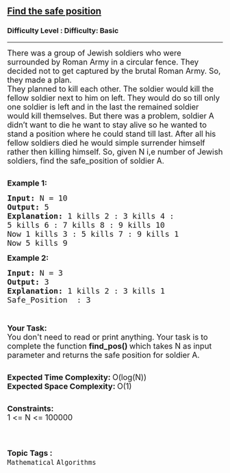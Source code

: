 <h2><a href="https://www.geeksforgeeks.org/problems/search-for-traitor5950/1?page=29&difficulty=Basic&status=unsolved,attempted&sortBy=accuracy">Find the safe position</a></h2><h3>Difficulty Level : Difficulty: Basic</h3><hr><div class="problems_problem_content__Xm_eO"><p><span style="font-size:18px">There was a group of Jewish soldiers who were surrounded by Roman Army in a circular fence. They decided not to get captured by the brutal Roman Army. So, they made a plan.<br>
They planned to kill each other. The soldier would kill the fellow soldier next to him on left. They would do so till only one soldier is left and in the last the remained soldier would kill themselves. But there was a problem, soldier A didn’t want to die he want to stay alive so he wanted to stand a position where he could stand till last. After all his fellow soldiers died he would simple surrender himself rather then killing himself. So,&nbsp;given N i,e number of Jewish soldiers, find the safe_position of soldier A.</span><br>
&nbsp;</p>

<p><span style="font-size:18px"><strong>Example 1:</strong></span></p>

<pre><span style="font-size:18px"><strong>Input: </strong>N = 10
<strong>Output: </strong>5
<strong>Explanation: </strong>1 kills 2 : 3 kills 4 : 
5 kills 6 : 7 kills 8 : 9&nbsp;kills 10
Now 1 kills 3 : 5&nbsp;kills 7 : 9 kills 1&nbsp;
Now 5 kills 9&nbsp;</span>
</pre>

<p><span style="font-size:18px"><strong>Example 2:</strong></span></p>

<pre><span style="font-size:18px"><strong>Input: </strong>N = 3
<strong>Output: </strong>3
<strong>Explanation: </strong></span><span style="font-size:18px">1 kills 2 :&nbsp;3 kills 1
Safe_Position &nbsp;: 3</span>
</pre>

<p>&nbsp;</p>

<p><span style="font-size:18px"><strong>Your Task:</strong><br>
You don't need to read or print anything. Your task is to complete the function&nbsp;<strong>find_pos()&nbsp;</strong>which takes N as input parameter and returns the safe position for soldier A.</span><br>
&nbsp;</p>

<p><span style="font-size:18px"><strong>Expected Time Complexity:&nbsp;</strong>O(log(N))<br>
<strong>Expected Space Complexity:&nbsp;</strong>O(1)</span><br>
&nbsp;</p>

<p><span style="font-size:18px"><strong>Constraints:</strong><br>
1 &lt;= N &lt;= 100000</span><br>
&nbsp;</p>
</div><br><p><span style=font-size:18px><strong>Topic Tags : </strong><br><code>Mathematical</code>&nbsp;<code>Algorithms</code>&nbsp;